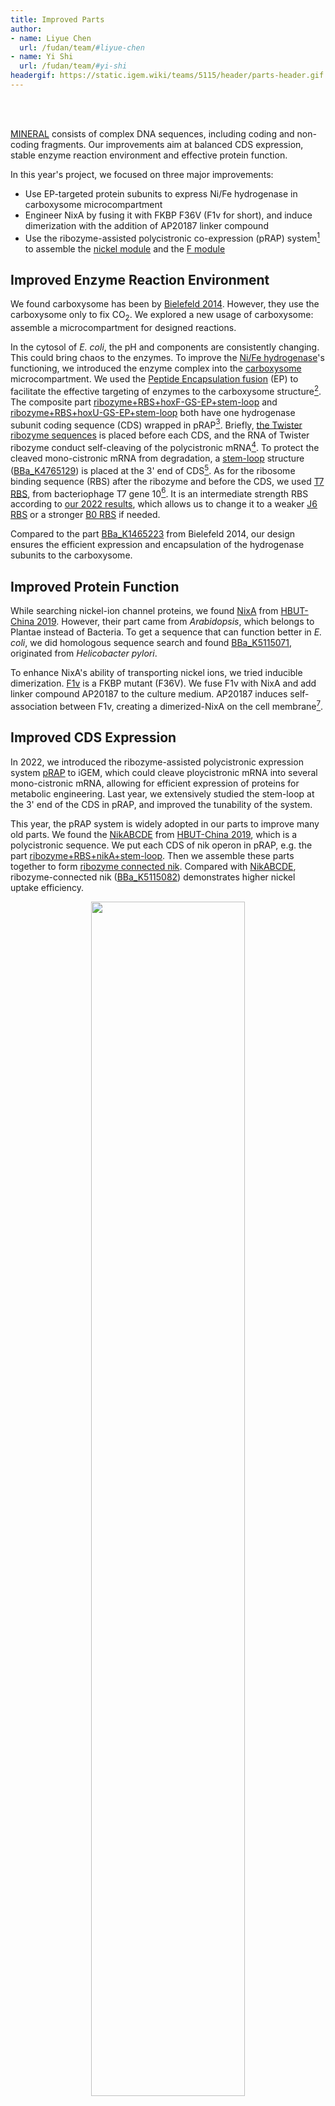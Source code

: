 ```yaml
---
title: Improved Parts
author:
- name: Liyue Chen
  url: /fudan/team/#liyue-chen
- name: Yi Shi
  url: /fudan/team/#yi-shi
headergif: https://static.igem.wiki/teams/5115/header/parts-header.gif
---
```


<br><br>

[MINERAL](/fudan/description/) consists of complex DNA sequences, including coding and non-coding fragments. Our improvements aim at balanced CDS expression, stable enzyme reaction environment and effective protein function.

In this year's project, we focused on three major improvements:

- Use EP-targeted protein subunits to express Ni/Fe hydrogenase in carboxysome microcompartment
- Engineer NixA by fusing it with FKBP F36V (F1v for short), and induce dimerization with the addition of AP20187 linker compound
- Use the ribozyme-assisted polycistronic co-expression (pRAP) system[^22] to assemble the [nickel module](https://parts.igem.org/Part:BBa_K5115068) and the [F module](https://parts.igem.org/Part:BBa_K5115067)


## Improved Enzyme Reaction Environment

We found carboxysome has been by [Bielefeld 2014](https://2014.igem.org/Team:Bielefeld-CeBiTec). However, they use the carboxysome only to fix CO<sub>2</sub>. We explored a new usage of carboxysome: assemble a microcompartment for designed reactions.

In the cytosol of *E. coli*, the pH and components are consistently changing. This could bring chaos to the enzymes. To improve the [Ni/Fe hydrogenase](https://parts.igem.org/Part:BBa_K5115020)'s functioning, we introduced the enzyme complex into the [carboxysome](https://parts.igem.org/Part:BBa_K5115065) microcompartment. We used the [Peptide Encapsulation fusion](https://parts.igem.org/Part:BBa_K5115002) (EP) to facilitate the effective targeting of enzymes to the carboxysome structure[^1]. The composite part [ribozyme+RBS+hoxF-GS-EP+stem-loop](https://parts.igem.org/Part:BBa_K5115061) and [ribozyme+RBS+hoxU-GS-EP+stem-loop](https://parts.igem.org/Part:BBa_K5115062) both have one hydrogenase subunit coding sequence (CDS) wrapped in pRAP[^22]. Briefly, [the Twister ribozyme sequences](https://parts.igem.org/Part:BBa_K4765020 ) is placed before each CDS, and the RNA of Twister ribozyme conduct self-cleaving of the polycistronic mRNA[^23]. To protect the cleaved mono-cistronic mRNA from degradation, a [stem-loop](https://2023.igem.wiki/fudan/part-collection/#ribozyme-assisted-polycistronic-co-expression)  structure ([BBa_K4765129](https://parts.igem.org/Part:BBa_K4765129)) is placed at the 3' end of CDS[^22]. As for the ribosome binding sequence (RBS) after the ribozyme and before the CDS, we used [T7 RBS](https://parts.igem.org/Part:BBa_K4162006), from bacteriophage T7 gene 10[^25]. It is an intermediate strength RBS according to [our 2022 results](https://2022.igem.wiki/fudan/measurement#optimization), which allows us to change it to a weaker [J6 RBS](https://parts.igem.org/Part:BBa_J61100) or a stronger [B0 RBS](https://parts.igem.org/Part:BBa_B0030) if needed.

Compared to the part [BBa_K1465223](https://parts.igem.org/Part:BBa_K1465223) from Bielefeld 2014, our design ensures the efficient expression and encapsulation of the hydrogenase subunits to the carboxysome.

## Improved Protein Function

While searching nickel-ion channel proteins, we found [NixA](https://parts.igem.org/Part:BBa_K3126006) from [HBUT-China 2019](https://2019.igem.org/Team:HBUT-China). However, their part came from *Arabidopsis*, which belongs to Plantae instead of Bacteria. To get a sequence that can function better in *E. coli*, we did homologous sequence search and found [BBa_K5115071](https://parts.igem.org/Part:BBa_K5115071), originated from *Helicobacter pylori*.

To enhance NixA's ability of transporting nickel ions, we tried inducible dimerization. [F1v](https://parts.igem.org/Part:BBa_K5115085) is a FKBP mutant (F36V). We fuse F1v with NixA and add linker compound AP20187 to the culture medium. AP20187 induces self-association between F1v, creating a dimerized-NixA on the cell membrane[^2].

## Improved CDS Expression

In 2022, we introduced the ribozyme-assisted polycistronic expression system [pRAP](https://2022.igem.wiki/fudan/parts) to iGEM, which could cleave ploycistronic mRNA into several mono-cistronic mRNA, allowing for efficient expression of proteins for metabolic engineering. Last year, we extensively studied the stem-loop at the 3' end of the CDS in pRAP, and improved the tunability of the system.

This year, the pRAP system is widely adopted in our parts to improve many old parts. We found the [NikABCDE](https://parts.igem.org/Part:BBa_K2652006) from [HBUT-China 2019](https://2019.igem.org/Team:HBUT-China), which is a polycistronic sequence. We put each CDS of nik operon in pRAP, e.g. the part [ribozyme+RBS+nikA+stem-loop](https://parts.igem.org/Part:BBa_K5115077). Then we assemble these parts together to form [ribozyme connected nik](https://parts.igem.org/Part:BBa_K5115082). Compared with [NikABCDE](https://parts.igem.org/Part:BBa_K2652006), ribozyme-connected nik ([BBa_K5115082](https://parts.igem.org/Part:BBa_K5115082)) demonstrates higher nickel uptake efficiency.

<div style="text-align: center;" id="fig1">
    <img src="https://static.igem.wiki/teams/5115/ni-results/30-mg-l-single-plasmid.png" style='width:70%'>
    <div>
      <span style="color: gray">Figure 1: Comparison of Ni²⁺ Uptake Efficiency by Different <em>E. coli</em>, in 30 mg/L Ni²⁺<br>
            <small>The graph shows the percentage of Ni²⁺ absorbed by <em>E. coli</em> expressing different constructs after 5 hours of growth in a medium containing 30 mg/L Ni²⁺ (<em>E. coli</em> strain: BL21 DE3, induced with 1 mM IPTG). Ni²⁺ uptake was calculated based on the difference between initial and final concentrations in the supernatant, divided by 30 mg/L. The optical density (OD₆₀₀) of the initial bacterial suspension was adjusted to 0.5. Culture for 5 hours, at 37°C with a rotating speed at 220 rpm. Three biological replicates were performed for each condition, and error bars represent the standard errors of the means (SEM) of these replicates.</small>
      </span>
        <br><br>
    </div>
</div>

The pRAP[^22] system can ensure a high efficient and balanced expression. This year, most CDS were first wrapped by pRAP, then assembled into designed configurations. Using step-wise assembly, we made [MINERAL](/fudan/description/) [nickel module](https://parts.igem.org/Part:BBa_K5115068) and [F module](https://parts.igem.org/Part:BBa_K5115067).

## Other Improvements

In addition, we did the following:

- Mutate RcnR ([BBa_K1758350](https://parts.igem.org/Part:BBa_K1758350)) to RcnR^C35L^ ([BBa_K5115000](https://parts.igem.org/Part:BBa_K5115000))
- Mutate FKBP ([BBa_K2601008](https://parts.igem.org/Part:BBa_K2601008)) to F1v (FKBP with F36V mutation, [BBa_K5115085](https://parts.igem.org/Part:BBa_BBa_K5115085))

## Improved Parts

| Original Part     | Original Description     | Improved Part   | Description     |
| ------ | ------------- | ------------------ | --------------- |
| [BBa K4275026](https://parts.igem.org/Part:BBa_K4275026) | Nickel ion channel protein gene | [BBa_K5115077](https://parts.igem.org/Part:BBa_K5115077) | ribozyme+RBS+nikA+stem-loop |
|   |   | [BBa_K5115078](https://parts.igem.org/Part:BBa_K5115078) | ribozyme+RBS+nikB+stem-loop |
|   |   | [BBa_K5115079](https://parts.igem.org/Part:BBa_K5115079) | ribozyme+RBS+nikC+stem-loop |
|   |   | [BBa_K5115080](https://parts.igem.org/Part:BBa_K5115080) | ribozyme+RBS+nikD+stem-loop |
|   |   | [BBa_K5115081](https://parts.igem.org/Part:BBa_K5115081) | ribozyme+RBS+nikE+stem-loop |
|   |   | [BBa_K5115082](https://parts.igem.org/Part:BBa_K5115082) | ribozyme connected nik |
| [BBa_K1758350](https://parts.igem.org/Part:BBa_K1758350) | Nickel repressor | [BBa_K5115000](https://parts.igem.org/Part:BBa_K5115000) | RcnR C35L                        |
| [BBa_K2601008](https://parts.igem.org/Part:BBa_K2601008) | FKBP-yEGFP       | [BBa_K5115085](https://parts.igem.org/Part:BBa_K5115085) | F1v = FKBP F36V                             |
| [BBa K3126006]((https://parts.igem.org/Part:BBa_K3126006)) | nixA             | [BBa_K5115071](https://parts.igem.org/Part:BBa_K5115071) | NixA                              |
|  |   | [BBa_K5115086](https://parts.igem.org/Part:BBa_K5115086) | NixA-F1v |
|  |   | [BBa_K5115087](https://parts.igem.org/Part:BBa_K5115087) | F1v-NixA                           |


## References

[^1]: Li, T., Jiang, Q., Huang, J., Aitchison, C. M., Huang, F., Yang, M., Dykes, G. F., He, H.-L., Wang, Q., Sprick, R. S., Cooper, A. I., & Liu, L.-N. (2020). Reprogramming bacterial protein organelles as a nanoreactor for hydrogen production. *Nature Communications*, *11*(1), 5448. [https://doi.org/10.1038/s41467-020-19280-0](https://doi.org/10.1038/s41467-020-19280-0)
[^2]: Clackson, T., Yang, W., Rozamus, L. W., Hatada, M., Amara, J. F., Rollins, C. T., Stevenson, L. F., Magari, S. R., Wood, S. A., Courage, N. L., Lu, X., Cerasoli, F., Gilman, M., & Holt, D. A. (1998). Redesigning an FKBP–ligand interface to generate chemical dimerizers with novel specificity. *Proceedings of the National Academy of Sciences of the United States of America*, *95*(18), 10437–10442. [https://pubmed.gov/9724721/](https://pubmed.ncbi.nlm.nih.gov/9724721/)
[^22]: Liu, Y., Wu, Z., Wu, D., Gao, N., & Lin, J. (2023). Reconstitution of Multi-Protein Complexes through Ribozyme-Assisted Polycistronic Co-Expression. *ACS Synthetic Biology*, *12*(1), 136–143.[https://doi.org/10.1021/acssynbio.2c00416](https://doi.org/10.1021/acssynbio.2c00416)
[^23]: Eiler, D., Wang, J., & Steitz, T. A. (2014). Structural basis for the fast self-cleavage reaction catalyzed by the twister ribozyme. *Proceedings of the National Academy of Sciences*, *111*(36), 13028–13033. [https://doi.org/10.1073/pnas.1414571111](https://doi.org/10.1073/pnas.1414571111)
[^25]: Olins, P. O., Devine, C. S., Rangwala, S. H., Kavka, K. S. (1988) The T7 phage gene 10 leader RNA, a ribosome-binding site that dramatically enhances the expression of foreign genes in *Escherichia coli*. *Gene*, *73*(1), 227-35. [https://doi.org/10.1016/0378-1119(88)90329-0](https://doi.org/10.1016/0378-1119(88)90329-0)
